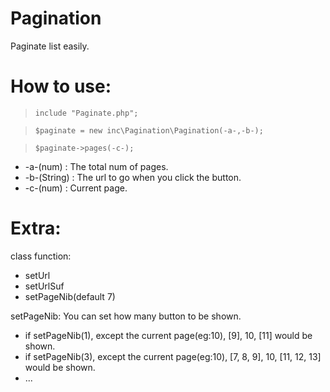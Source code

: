 # Pagination
Paginate list easily.

# How to use:

> `include "Paginate.php";`

> `$paginate = new inc\Pagination\Pagination(-a-,-b-);`

> `$paginate->pages(-c-);`
  * -a-(num) : The total num of pages.
  * -b-(String) : The url to go when you click the button.
  * -c-(num) : Current page.

# Extra:
  
  class function:
  *   setUrl
  *   setUrlSuf
  *   setPageNib(default 7)
  
setPageNib: You can set how many button to be shown.
  *  if setPageNib(1), except the current page(eg:10), [9], 10, [11] would be shown.
  *  if setPageNib(3), except the current page(eg:10), [7, 8, 9], 10, [11, 12, 13] would be shown.
  *  ...
